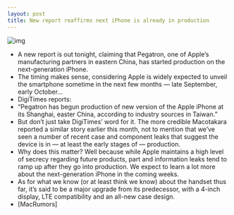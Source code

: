 ```yaml
---
layout: post
title: New report reaffirms next iPhone is already in production
---
```

![img](http://media.idownloadblog.com/wp-content/uploads/2012/06/iphone-5-back-cover.jpg)
* A new report is out tonight, claiming that Pegatron, one of Apple’s manufacturing partners in eastern China, has started production on the next-generation iPhone.
* The timing makes sense, considering Apple is widely expected to unveil the smartphone sometime in the next few months — late September, early October…
* DigiTimes reports:
* “Pegatron has begun production of new version of the Apple iPhone at its Shanghai, easter China, according to industry sources in Taiwan.”
* But don’t just take DigiTimes’ word for it. The more credible Macotakara reported a similar story earlier this month, not to mention that we’ve seen a number of recent case and component leaks that suggest the device is in — at least the early stages of — production.
* Why does this matter? Well because while Apple maintains a high level of secrecy regarding future products, part and information leaks tend to ramp up after they go into production. We expect to learn a lot more about the next-generation iPhone in the coming weeks.
* As for what we know (or at least think we know) about the handset thus far, it’s said to be a major upgrade from its predecessor, with a 4-inch display, LTE compatibility and an all-new case design.
* [MacRumors]

